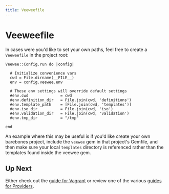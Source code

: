 ```yaml
---
title: Veeweefile
---
```

# Veeweefile

In cases were you'd like to set your own paths, feel free to create a `Veeweefile` in the project root:

    Veewee::Config.run do |config|

      # Initialize convenience vars
      cwd = File.dirname(__FILE__)
      env = config.veewee.env

      # These env settings will override default settings
      #env.cwd              = cwd
      #env.definition_dir   = File.join(cwd, 'definitions')
      #env.template_path    = [File.join(cwd, 'templates')]
      #env.iso_dir          = File.join(cwd, 'iso')
      #env.validation_dir   = File.join(cwd, 'validation')
      #env.tmp_dir          = "/tmp"

    end

An example where this may be useful is if you'd like create your own barebones project, include the `veewee` gem in that project's Gemfile, and then make sure your local `templates` directory is referenced rather than the templates found inside the veewee gem.

## Up Next

Either check out the [guide for Vagrant](vagrant.md) or review one of the various [guides for Providers](providers.md).
